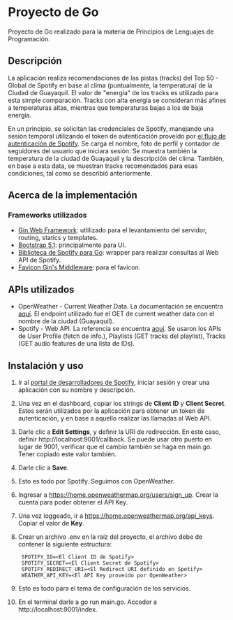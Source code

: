 # Proyecto de Go 
Proyecto de Go realizado para la materia de Principios de Lenguajes de Programación.

## Descripción
La aplicación realiza recomendaciones de las pistas (tracks) del Top 50 - Global de Spotify en base al clima (puntualmente, la temperatura) de la Ciudad de Guayaquil. El valor de "energía" de los tracks es utilizado para esta simple comparación. Tracks con alta energía se consideran más afines a temperaturas altas, mientras que temperaturas bajas a los de baja energía.

En un principio, se solicitan las credenciales de Spotify, manejando una sesión temporal utilizando el token de autenticación proveído por [el flujo de autenticación de Spotify](https://developer.spotify.com/documentation/general/guides/authorization-guide/#authorization-code-flow). Se carga el nombre, foto de perfil y contador de seguidores del usuario que iniciara sesión. Se muestra también la temperatura de la ciudad de Guayaquil y la descripción del clima. También, en base a esta data, se muestran tracks recomendados para esas condiciones, tal como se describió anteriormente.
## Acerca de la implementación
### Frameworks utilizados
- [Gin Web Framework](https://github.com/gin-gonic/gin): utlilizado para el levantamiento del servidor, routing, statics y templates.
- [Bootstrap 5.1](https://getbootstrap.com/docs/5.1/getting-started/introduction/): principalmente para UI.
- [Biblioteca de Spotify para Go](https://github.com/zmb3/spotify): wrapper para realizar consultas al Web API de Spotify.
- [Favicon Gin's Middleware](https://github.com/thinkerou/favicon): para el favicon.

## APIs utilizados
- OpenWeather - Current Weather Data. La documentación se encuentra [aquí](https://openweathermap.org/current). El endpoint utilizado fue el GET de current weather data con el nombre de la ciudad (Guayaquil).
- Spotify - Web API. La referencia se encuentra [aquí](https://developer.spotify.com/documentation/web-api/reference/). Se usaron los APIs de User Profile (fetch de info.), Playlists (GET tracks del playlist), Tracks (GET audio features de una lista de IDs).

## Instalación y uso
1. Ir al [portal de desarrolladores de Spotify](https://developer.spotify.com/dashboard/login), iniciar sesión y crear una aplicación con su nombre y descripción.
2. Una vez en el dashboard, copiar los strings de **Client ID** y **Client Secret**. Estos serán utilizados por la aplicación para obtener un token de autenticación, y en base a aquello realizar las llamadas al Web API.
3. Darle clic a **Edit Settings**, y definir la URI de redirección. En este caso, definir http://localhost:9001/callback. Se puede usar otro puerto en lugar de 9001, verificar que el cambio también se haga en main.go. Tener copiado este valor también.
4. Darle clic a **Save**.
5. Esto es todo por Spotify. Seguimos con OpenWeather.
6. Ingresar a https://home.openweathermap.org/users/sign_up. Crear la cuenta para poder obtener el API Key.
7. Una vez loggeado, ir a https://home.openweathermap.org/api_keys. Copiar el valor de **Key**.
8. Crear un archivo .env en la raíz del proyecto, el archivo debe de contener la siguiente estructura:


        SPOTIFY_ID=<El Client ID de Spotify>
        SPOTIFY_SECRET=<El Client Secret de Spotify>
        SPOTIFY_REDIRECT_URI=<El Redirect URI definido en Spotify>
        WEATHER_API_KEY=<El API Key proveído por OpenWeather>

9. Esto es todo para el tema de configuración de los servicios.
10. En el terminal darle a go run main.go. Acceder a http://localhost:9001/index.